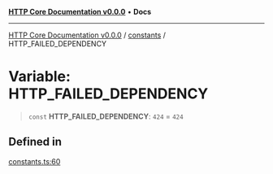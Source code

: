 [**HTTP Core Documentation v0.0.0**](../../README.md) • **Docs**

***

[HTTP Core Documentation v0.0.0](../../modules.md) / [constants](../README.md) / HTTP\_FAILED\_DEPENDENCY

# Variable: HTTP\_FAILED\_DEPENDENCY

> `const` **HTTP\_FAILED\_DEPENDENCY**: `424` = `424`

## Defined in

[constants.ts:60](https://github.com/stonemjs/http-core/blob/3497087dac965583296f5092cd519a9aa0728373/src/constants.ts#L60)
